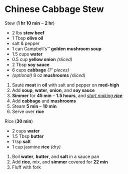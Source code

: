 # Chinese Cabbage Stew

Stew (**1 hr 10 min** – **2 hr**)

- 2 lbs **stew beef**
- 1 Tbsp **olive oil**
- salt & pepper
- 1 can Campbell's™ **golden mushroom soup**
- 1.5 cups **water**
- 0.5 cup **yellow onion** *(sliced)*
- 2 Tbsp **soy sauce**
- 6 cups **cabbage** *(1" pieces)*
- *(optional)* 8 oz **mushrooms** *(sliced)*

1. Sauté **meat** in **oil** with salt and pepper on **med-high**
1. Add **soup**, **water**, **onion**, and **soy sauce**
1. **Simmer** for **45 min** – **1.5 hours**, and 
   <span style="text-decoration: underline">
       *start making **rice***
   </span>
1. Add **cabbage** and **mushrooms**
1. Steam **5 min** – **10 min**
1. Serve over **rice**

Rice (**30 min**)

- 2 cups **water**
- 1.5 Tbsp **butter**
- 1 tsp **salt**
- 1 cup jasmine **rice** *(dry)*

1. Boil **water**, **butter**, and **salt** in a sauce pan
1. Add **rice**, mix, and **simmer** covered for **22 min**
1. Fluff with fork
